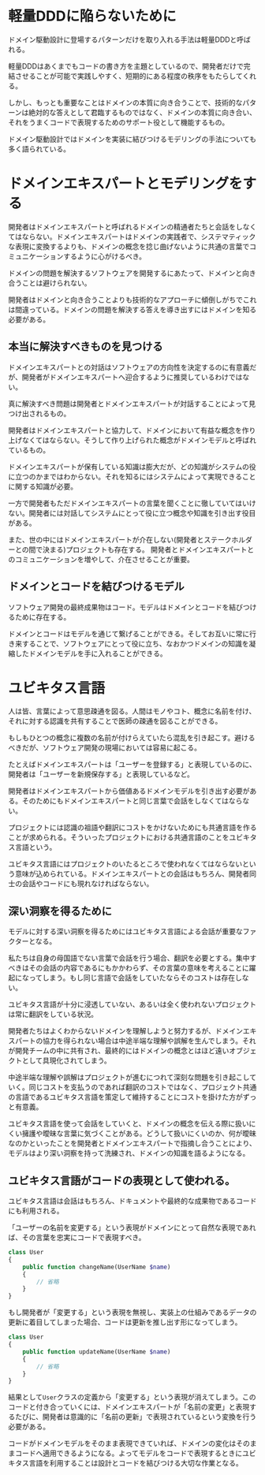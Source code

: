 # 軽量DDDに陥らないために
ドメイン駆動設計に登場するパターンだけを取り入れる手法は軽量DDDと呼ばれる。

軽量DDDはあくまでもコードの書き方を主題としているので、開発者だけで完結させることが可能で実践しやすく、短期的にある程度の秩序をもたらしてくれる。

しかし、もっとも重要なことはドメインの本質に向き合うことで、技術的なパターンは絶対的な答えとして君臨するものではなく、ドメインの本質に向き合い、それをうまくコードで表現するためのサポート役として機能するもの。

ドメイン駆動設計ではドメインを実装に結びつけるモデリングの手法についても多く語られている。

# ドメインエキスパートとモデリングをする
開発者はドメインエキスパートと呼ばれるドメインの精通者たちと会話をしなくてはならない。ドメインエキスパートはドメインの実践者で、システマティックな表現に変換するよりも、ドメインの概念を捻じ曲げないように共通の言葉でコミュニケーションするように心がけるべき。

ドメインの問題を解決するソフトウェアを開発するにあたって、ドメインと向き合うことは避けられない。

開発者はドメインと向き合うことよりも技術的なアプローチに傾倒しがちでこれは間違っている。ドメインの問題を解決する答えを導き出すにはドメインを知る必要がある。

## 本当に解決すべきものを見つける
ドメインエキスパートとの対話はソフトウェアの方向性を決定するのに有意義だが、開発者がドメインエキスパートへ迎合するように推奨しているわけではない。

真に解決すべき問題は開発者とドメインエキスパートが対話することによって見つけ出されるもの。

開発者はドメインエキスパートと協力して、ドメインにおいて有益な概念を作り上げなくてはならない。そうして作り上げられた概念がドメインモデルと呼ばれているもの。

ドメインエキスパートが保有している知識は膨大だが、どの知識がシステムの役に立つのかまではわからない。それを知るにはシステムによって実現できることに関する知識が必要。

一方で開発者もただドメインエキスパートの言葉を聞くことに徹していてはいけない。開発者には対話してシステムにとって役に立つ概念や知識を引き出す役目がある。

また、世の中にはドメインエキスパートが介在しない(開発者とステークホルダーとの間で決まる)プロジェクトも存在する。 開発者とドメインエキスパートとのコミュニケーションを増やして、介在させることが重要。

## ドメインとコードを結びつけるモデル

ソフトウェア開発の最終成果物はコード。モデルはドメインとコードを結びつけるために存在する。

ドメインとコードはモデルを通じて繋げることができる。そしてお互いに常に行き来することで、ソフトウェアにとって役に立ち、なおかつドメインの知識を凝縮したドメインモデルを手に入れることができる。

# ユビキタス言語

人は皆、言葉によって意思疎通を図る。人間はモノやコト、概念に名前を付け、それに対する認識を共有することで医師の疎通を図ることができる。

もしもひとつの概念に複数の名前が付けらえていたら混乱を引き起こす。避けるべきだが、ソフトウェア開発の現場においては容易に起こる。

たとえばドメインエキスパートは「ユーザーを登録する」と表現しているのに、開発者は「ユーザーを新規保存する」と表現しているなど。

開発者はドメインエキスパートから価値あるドメインモデルを引き出す必要がある。そのためにもドメインエキスパートと同じ言葉で会話をしなくてはならない。

プロジェクトには認識の祖語や翻訳にコストをかけないためにも共通言語を作ることが求められる。そういったプロジェクトにおける共通言語のことをユビキタス言語という。

ユビキタス言語にはプロジェクトのいたるところで使われなくてはならないという意味が込められている。ドメインエキスパートとの会話はもちろん、開発者同士の会話やコードにも現れなければならない。

## 深い洞察を得るために

モデルに対する深い洞察を得るためにはユビキタス言語による会話が重要なファクターとなる。

私たちは自身の母国語でない言葉で会話を行う場合、翻訳を必要とする。集中すべきはその会話の内容であるにもかかわらず、その言葉の意味を考えることに躍起になってしまう。もし同じ言語で会話をしていたならそのコストは存在しない。

ユビキタス言語が十分に浸透していない、あるいは全く使われないプロジェクトは常に翻訳をしている状況。

開発者たちはよくわからないドメインを理解しようと努力するが、ドメインエキスパートの協力を得られない場合は中途半端な理解や誤解を生んでしまう。それが開発チームの中に共有され、最終的にはドメインの概念とはほど遠いオブジェクトとして具現化されてしまう。

中途半端な理解や誤解はプロジェクトが進むにつれて深刻な問題を引き起こしていく。同じコストを支払うのであれば翻訳のコストではなく、プロジェクト共通の言語であるユビキタス言語を策定して維持することにコストを掛けた方がずっと有意義。

ユビキタス言語を使って会話をしていくと、ドメインの概念を伝える際に扱いにくい擁護や曖昧な言葉に気づくことがある。どうして扱いにくいのか、何が曖昧なのかといったことを開発者とドメインエキスパートで指摘し合うことにより、モデルはより深い洞察を持って洗練され、ドメインの知識を語るようになる。

## ユビキタス言語がコードの表現として使われる。

ユビキタス言語は会話はもちろん、ドキュメントや最終的な成果物であるコードにも利用される。

「ユーザーの名前を変更する」という表現がドメインにとって自然な表現であれば、その言葉を忠実にコードで表現すべき。

```php
class User
{
    public function changeName(UserName $name)
    {
        // 省略
    }
}
```

もし開発者が「変更する」という表現を無視し、実装上の仕組みであるデータの更新に着目してしまった場合、コードは更新を推し出す形になってしまう。

```php
class User
{
    public function updateName(UserName $name)
    {
        // 省略
    }
}
```

結果として`User`クラスの定義から「変更する」という表現が消えてしまう。このコードと付き合っていくには、ドメインエキスパートが「名前の変更」と表現するたびに、開発者は意識的に「名前の更新」で表現されているという変換を行う必要がある。

コードがドメインモデルをそのまま表現できていれば、ドメインの変化はそのままコードへ適用できるようになる。よってモデルをコードで表現するときにユビキタス言語を利用することは設計とコードを結びつける大切な作業となる。

